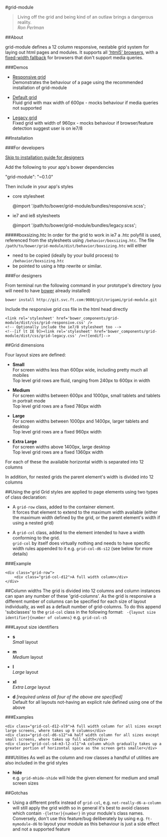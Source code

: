 #grid-module

> Living off the grid and being kind of an outlaw brings a dangerous reality.  
  *Ron Perlman*

##About

grid-module defines a 12 column responsive, nestable grid system for laying out html pages and modules.
It supports all ['html5' browsers](http://responsivenews.co.uk/post/18948466399/cutting-the-mustard), with a [fixed-width fallback](https://docs.google.com/a/ft.com/drawings/d/14vmVJzuO8k3KxOwf19kWfd8mdKP1qVt8Wuqi-HvuioA/) for browsers that don't support media queries.

###Demos

* [Responsive grid](demos/grid-responsive.html)  
    Demonstrates the behaviour of a page using the recommended installation of grid-module

* [Default grid](demos/grid-default.html)  
    Fluid grid with max width of 600px - mocks behaviour if media queries not supported

* [Legacy grid](demos/grid-legacy.html)  
	Fixed grid with width of 960px - mocks behaviour if browser/feature detection suggest user is on ie7/8

##Installation

###For developers

[Skip to installation guide for designers](#designer-installation)

Add the following to your app's bower dependencies
   
   "grid-module": "~0.1.0"

Then include in your app's styles

* core stylesheet  

    @import '/path/to/bower/grid-module/bundles/responsive.scss';

* ie7 and ie8 stylesheets  

	@import '/path/to/bower/grid-module/bundles/legacy.scss';

#####boxsizing.htc
In order for the grid to work in ie7 a .htc polyfill is used, referenced from the stylesheets using ``/behavior/boxsizing.htc``. The file ``/path/to/bower/grid-module/dist/behavior/boxsizing.htc`` will either

* need to be copied (ideally by your build process) to ``/behavior/boxsizing.htc``
* be pointed to using a http rewrite or similar<a id="designer-installation">.</a>

###For designers

From terminal run the following command in your prototype's directory (you will need to have [bower](http://bower.io/) already installed)

	bower install http://git.svc.ft.com:9080/git/origami/grid-module.git

Include the responsive grid css file in the html head directly

	<link rel='stylesheet' href='bower_components/grid-module/dist/css/grid-responsive.css' /> 
	<!-- Optionally include the ie7/8 stylesheet too -->
	<!--[if lt IE 9]><link rel='stylesheet' href='bower_components/grid-module/dist/css/grid-legacy.css' /><![endif]-->


##Grid dimensions

Four layout sizes are defined:

* **Small**  
For screen widths less than 600px wide, including pretty much all mobiles  
Top level grid rows are fluid, ranging from 240px to 600px in width

* **Medium**  
For screen widths between 600px and 1000px, small tablets and tablets in portrait mode  
Top level grid rows are a fixed 780px width

* **Large**  
For screen widths between 1000px and 1400px, larger tablets and desktop  
Top level grid rows are a fixed 960px width

* **Extra Large**  
For screen widths above 1400px, large desktop  
Top level grid rows are a fixed 1360px width

For each of these the available horizontal width is separated into 12 columns

In addition, for nested grids the parent element's width is divided into 12 columns


##Using the grid
Grid styles are applied to page elements using two types of class declaration:

* A ``grid-row`` class, added to the container element.  
It forces that element to extend to the maximum width available (either the maximum width defined by the grid, or the parent element's width if using a nested grid)

* A ``grid-col`` class, added to the element intended to have a width conforming to the grid.  
``grid-col`` by itself does virtually nothing and needs to have specific width rules appended to it e.g. ``grid-col-d6-s12`` (see below for more details)  


###Example

	<div class="grid-row">
		<div class="grid-col-d12">A full width column</div>
	</div>


##Column widths
The grid is divided into 12 columns and column instances can span any number of these 'grid-columns'. As the grid is responsive a different number of columns can be specified for each size of layout individually, as well as a default number of grid-columns. To do this append 'subclasses' to the ``grid-col`` class in the following format: `` -{layout size identifier}{number of columns}`` e.g. ``grid-col-s5``

###Layout size identifiers

 * **s**  
 *Small* layout

 * **m**  
 *Medium* layout

* **l**  
 *Large* layout

* **xl**  
 *Extra Large* layout

* **d** *[required unless all four of the above are specified]*  
 Default for all layouts not-having an explicit rule defined using one of the above 


###Examples

	<div class="grid-col-d12-xl9">A full width column for all sizes except large screens, where takes up 9 columns</div>
	<div class="grid-col-d6-s12">A half width column for all sizes except small screens, where takes up full width</div>
	<div class="grid-col-s4-m3-l2-xl1">A column which gradually takes up a greater portion of horizontal space as the screen gets smaller</div>

###Utilities
As well as the column and row classes a handful of utilities are also included in the grid styles

* **hide**  
e.g. ``grid-mhide-shide`` will hide the given element for medium and small screen sizes

##Gotchas

* Using a different prefix instead of ``grid-col``, e.g. ``not-really-d6-a-column`` will still apply the grid width so in general it's best to avoid classes which contain ``-{letter}{number}`` in your module's class names. Conversely, don't use this feature/bug deliberately by using e.g. ``ft-mymodule-d6`` to layout your module as this behaviour is just a side effect and not a supported feature
